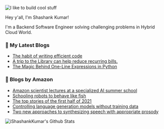 ![I like to build cool stuff](https://res.cloudinary.com/dt8g3rhcy/image/upload/v1595929574/i_like_to_build_cool_shit._1_nzbwjh.png)

Hey y'all, I'm Shashank Kumar! 

I'm a Backend Software Engineer solving challenging problems in Hybrid Cloud World.

### 📕 My Latest Blogs
<!-- BLOG-POST-LIST:START -->
- [The habit of writing efficient code](https://medium.com/@ishashankkumar/the-habit-of-writing-efficient-code-153b05f04269?source=rss-d24dda280d5f------2)
- [A trip to the Library can help reduce recurring bills.](https://medium.com/swlh/a-trip-to-the-library-can-help-reduce-recurring-bills-23bca495cdf5?source=rss-d24dda280d5f------2)
- [The Magic Behind One-Line Expressions in Python](https://medium.com/swlh/the-magic-behind-one-line-expressions-in-python-816c10180c5c?source=rss-d24dda280d5f------2)
<!-- BLOG-POST-LIST:END -->

### 📕 Blogs by Amazon
<!-- AMAZON-BLOG-POST-LIST:START -->
- [Amazon scientist lectures at a specialized AI summer school](https://www.amazon.science/latest-news/amazon-scientist-lectures-at-a-specialized-ai-summer-school)
- [Schooling robots to behave like fish](https://www.amazon.science/research-awards/success-stories/swarm-robotics-radhika-nagpal-schooling-robots-to-behave-like-fish)
- [The top stories of the first half of 2021](https://www.amazon.science/latest-news/the-top-stories-of-the-first-half-of-2021)
- [Controlling language generation models without training data](https://www.amazon.science/latest-news/controlling-language-generation-models-without-training-data)
- [Two new approaches to synthesizing speech with appropriate prosody](https://www.amazon.science/blog/two-new-approaches-to-synthesizing-speech-with-appropriate-prosody)
<!-- AMAZON-BLOG-POST-LIST:END -->



<img align="center" alt="iShashankKumar's Github Stats" src="https://github-readme-stats.vercel.app/api?username=ishashankkumar&show_icons=true&hide_border=true" />

